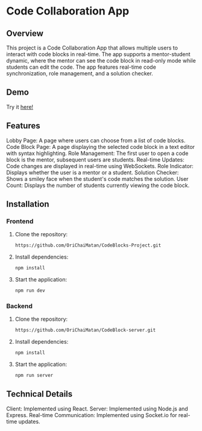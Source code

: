 # Code Collaboration App

## Overview
   This project is a Code Collaboration App that allows multiple users to interact with code blocks in real-time. The app supports a mentor-student dynamic, where the mentor can see the code 
   block in read-only mode while students can edit the code. The app features real-time code synchronization, role management, and a solution checker.

## Demo
Try it [here!](https://codeblocks-server-ori-chai-matan.onrender.com/)

## Features
   Lobby Page: A page where users can choose from a list of code blocks.
   Code Block Page: A page displaying the selected code block in a text editor with syntax highlighting.
   Role Management: The first user to open a code block is the mentor, subsequent users are students.
   Real-time Updates: Code changes are displayed in real-time using WebSockets.
   Role Indicator: Displays whether the user is a mentor or a student.
   Solution Checker: Shows a smiley face when the student's code matches the solution.
   User Count: Displays the number of students currently viewing the code block.

## Installation
  ### Frontend
1. Clone the repository:
   ```bash
   https://github.com/OriChaiMatan/CodeBlocks-Project.git

2. Install dependencies:
   ```bash
   npm install

3. Start the application:
   ```bash
   npm run dev
### Backend
1. Clone the repository:
   ```bash
   https://github.com/OriChaiMatan/CodeBlock-server.git

2. Install dependencies:
   ```bash
   npm install

3. Start the application:
   ```bash
   npm run server

## Technical Details
Client: Implemented using React.
Server: Implemented using Node.js and Express.
Real-time Communication: Implemented using Socket.io for real-time updates.
 
 
